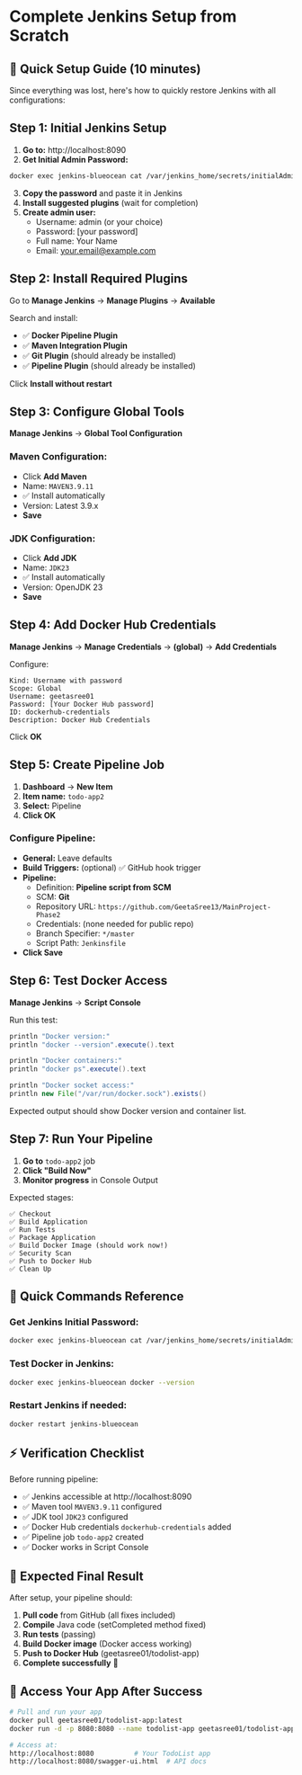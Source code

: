 # Complete Jenkins Setup from Scratch

## 🎯 Quick Setup Guide (10 minutes)

Since everything was lost, here's how to quickly restore Jenkins with all configurations:

## Step 1: Initial Jenkins Setup

1. **Go to:** http://localhost:8090
2. **Get Initial Admin Password:**
```bash
docker exec jenkins-blueocean cat /var/jenkins_home/secrets/initialAdminPassword
```
3. **Copy the password** and paste it in Jenkins
4. **Install suggested plugins** (wait for completion)
5. **Create admin user:**
   - Username: admin (or your choice)
   - Password: [your password]
   - Full name: Your Name
   - Email: your.email@example.com

## Step 2: Install Required Plugins

Go to **Manage Jenkins** → **Manage Plugins** → **Available**

Search and install:
- ✅ **Docker Pipeline Plugin**
- ✅ **Maven Integration Plugin** 
- ✅ **Git Plugin** (should already be installed)
- ✅ **Pipeline Plugin** (should already be installed)

Click **Install without restart**

## Step 3: Configure Global Tools

**Manage Jenkins** → **Global Tool Configuration**

### Maven Configuration:
- Click **Add Maven**
- Name: `MAVEN3.9.11`
- ✅ Install automatically
- Version: Latest 3.9.x
- **Save**

### JDK Configuration:
- Click **Add JDK**
- Name: `JDK23`
- ✅ Install automatically  
- Version: OpenJDK 23
- **Save**

## Step 4: Add Docker Hub Credentials

**Manage Jenkins** → **Manage Credentials** → **(global)** → **Add Credentials**

Configure:
```
Kind: Username with password
Scope: Global
Username: geetasree01
Password: [Your Docker Hub password]
ID: dockerhub-credentials
Description: Docker Hub Credentials
```
Click **OK**

## Step 5: Create Pipeline Job

1. **Dashboard** → **New Item**
2. **Item name:** `todo-app2`
3. **Select:** Pipeline
4. **Click OK**

### Configure Pipeline:
- **General:** Leave defaults
- **Build Triggers:** (optional) ✅ GitHub hook trigger
- **Pipeline:**
  - Definition: **Pipeline script from SCM**
  - SCM: **Git**
  - Repository URL: `https://github.com/GeetaSree13/MainProject-Phase2`
  - Credentials: (none needed for public repo)
  - Branch Specifier: `*/master`
  - Script Path: `Jenkinsfile`
- **Click Save**

## Step 6: Test Docker Access

**Manage Jenkins** → **Script Console**

Run this test:
```groovy
println "Docker version:"
println "docker --version".execute().text

println "Docker containers:"
println "docker ps".execute().text

println "Docker socket access:"
println new File("/var/run/docker.sock").exists()
```

Expected output should show Docker version and container list.

## Step 7: Run Your Pipeline

1. **Go to** `todo-app2` job
2. **Click "Build Now"**
3. **Monitor progress** in Console Output

Expected stages:
```
✅ Checkout
✅ Build Application  
✅ Run Tests
✅ Package Application
✅ Build Docker Image (should work now!)
✅ Security Scan
✅ Push to Docker Hub
✅ Clean Up
```

## 🚀 Quick Commands Reference

### Get Jenkins Initial Password:
```bash
docker exec jenkins-blueocean cat /var/jenkins_home/secrets/initialAdminPassword
```

### Test Docker in Jenkins:
```bash
docker exec jenkins-blueocean docker --version
```

### Restart Jenkins if needed:
```bash
docker restart jenkins-blueocean
```

## ⚡ Verification Checklist

Before running pipeline:
- ✅ Jenkins accessible at http://localhost:8090
- ✅ Maven tool `MAVEN3.9.11` configured
- ✅ JDK tool `JDK23` configured  
- ✅ Docker Hub credentials `dockerhub-credentials` added
- ✅ Pipeline job `todo-app2` created
- ✅ Docker works in Script Console

## 🎯 Expected Final Result

After setup, your pipeline should:
1. **Pull code** from GitHub (all fixes included)
2. **Compile** Java code (setCompleted method fixed)
3. **Run tests** (passing)
4. **Build Docker image** (Docker access working)
5. **Push to Docker Hub** (geetasree01/todolist-app)
6. **Complete successfully** 🎉

## 📱 Access Your App After Success

```bash
# Pull and run your app
docker pull geetasree01/todolist-app:latest
docker run -d -p 8080:8080 --name todolist-app geetasree01/todolist-app:latest

# Access at:
http://localhost:8080          # Your TodoList app
http://localhost:8080/swagger-ui.html  # API docs
```



